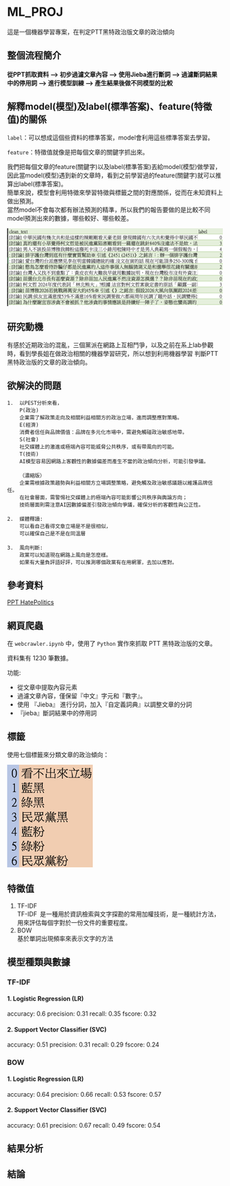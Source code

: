 # ML_PROJ

這是一個機器學習專案，在判定PTT黑特政治版文章的政治傾向

## 整個流程簡介
#### 從PPT抓取資料 --> 初步過濾文章內容 --> 使用Jieba進行斷詞 --> 過濾斷詞結果中的停用詞 --> 進行模型訓練 --> 產生結果後做不同模型的比較

## 解釋model(模型)及label(標準答案)、feature(特徵值)的關係

`label`：可以想成這個些資料的標準答案，model會利用這些標準答案去學習。  

`feature`：特徵值就像是把每個文章的關鍵字抓出來。  

我們把每個文章的feature(關鍵字)以及label(標準答案)丟給model(模型)做學習，因此當model(模型)遇到新的文章時，看到之前學習過的feature(關鍵字)就可以推算出label(標準答案)。  
簡單來說，模型會利用特徵來學習特徵與標籤之間的對應關係，從而在未知資料上做出預測。  
當然model不會每次都有辦法預測的精準，所以我們的報告要做的是比較不同model預測出來的數據，哪些較好、哪些較差。

<img src="/img/text.png" alt=" "  >

## 研究動機
有感於近期政治的混亂，三個黨派在網路上互相鬥爭，以及之前在系上lab參觀時，看到學長姐在做政治相關的機器學習研究，所以想到利用機器學習
判斷PTT黑特政治版的文章的政治傾向。

## 欲解決的問題
```
1.  以PEST分析來看，
    P(政治)
    企業需了解政策走向及相關利益相關方的政治立場，進而調整應對策略。
    E(經濟)
    消費者信任與品牌價值：品牌在多元化市場中，需避免觸碰政治敏感地帶。
    S(社會)
    社交媒體上的激進或極端內容可能威脅公共秩序，或有帶風向的可能。
    T(技術)
    AI模型容易因網路上客觀性的數據偏差而產生不當的政治傾向分析，可能引發爭議。
  
    （濃縮版）
    企業需根據政策趨勢與利益相關方立場調整策略，避免觸及政治敏感議題以維護品牌信任。
    在社會層面，需警惕社交媒體上的極端內容可能影響公共秩序與輿論方向；
    技術層面則需注意AI因數據偏差引發政治傾向爭議，確保分析的客觀性與公正性。

2.  媒體釋讀:
    可以看自己看得文章立場是不是很相似，
    可以確保自己是不是在同溫層

3.  風向判斷:
    政黨可以知道現在網路上風向是怎麼樣。
    如果有大量負評語好評，可以推測哪個政黨有在用網軍，去加以應對。
```
## 參考資料
[PPT HatePolitics](https://www.ptt.cc/bbs/HatePolitics/index.html)	

## 網頁爬蟲
在 `webcrawler.ipynb` 中，使用了 `Python` 實作來抓取 PTT 黑特政治版的文章。

資料集有 1230 筆數據。

功能:
- 從文章中提取內容元素
- 過濾文章內容，僅保留『中文』字元和『數字』。
- 使用 『Jieba』 進行分詞，加入『自定義詞典』以調整文章的分詞
- 『jieba』斷詞結果中的停用詞
  
## 標籤
使用七個標籤來分類文章的政治傾向：

<img src="/img/label.png" alt=" "  width=200px height=240px/>


## 特徵值
1. TF-IDF  
   TF-IDF 是一種用於資訊檢索與文字探勘的常用加權技術，是一種統計方法，用來評估每個字對於一份文件的重要程度。  
2. BOW  
   基於單詞出現頻率來表示文字的方法
## 模型種類與數據
### TF-IDF
#### 1. Logistic Regression (LR)
accuracy: 0.6
precision: 0.31
recall: 0.35
fscore: 0.32
#### 2. Support Vector Classifier (SVC)
accuracy: 0.51
precision: 0.31
recall: 0.29
fscore: 0.24

### BOW
#### 1. Logistic Regression (LR)
accuracy: 0.64
precision: 0.66
recall: 0.53
fscore: 0.57

#### 2. Support Vector Classifier (SVC)
accuracy: 0.61
precision: 0.67
recall: 0.49
fscore: 0.54

## 結果分析
 
## 結論
